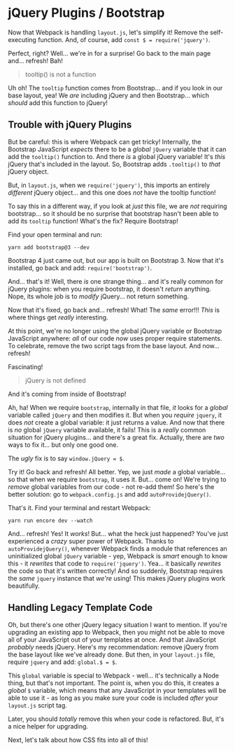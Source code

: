 # jQuery Plugins / Bootstrap

Now that Webpack is handling `layout.js`, let's simplify it! Remove the self-executing
function. And, of course, add `const $ = require('jquery')`.

Perfect, right? Well... we're in for a surprise! Go back to the main page and...
refresh! Bah!

> tooltip() is not a function

Uh oh! The `tooltip` function comes from Bootstrap... and if you look in our base
layout, yea! We *are* including jQuery and then Bootstrap... which *should* add
this function to jQuery!

## Trouble with jQuery Plugins

But be careful: this is where Webpack can get tricky! Internally, the Bootstrap
JavaScript *expects* there to be a *global* `jQuery` variable that it can add the
`tooltip()` function to. And there *is* a global jQuery variable! It's *this* jQuery
that's included in the layout. So, Bootstrap adds `.tooltip()` to *that* jQuery object.

But, in `layout.js`, when we `require('jquery')`, this imports an entirely *different*
jQuery object... and this one does *not* have the tooltip function!

To say this in a different way, if you look at *just* this file, we are *not* requiring
bootstrap... so it should be no surprise that bootstrap hasn't been able to add
its `tooltip` function! What's the fix? Require Bootstrap!

Find your open terminal and run:

```terminal
yarn add bootstrap@3 --dev
```

Bootstrap 4 just came out, but our app is built on Bootstrap 3. Now that it's
installed, go back and add: `require('bootstrap')`.

And... that's it! Well, there *is* one strange thing... and it's really common
for jQuery plugins: when you require bootstrap, it doesn't *return* anything. Nope,
its whole job is to *modify* jQuery... not return something.

Now that it's fixed, go back and... refresh! What! The *same* error!!! *This*
is where things get *really* interesting.

At this point, we're no longer using the global jQuery variable or Bootstrap
JavaScript anywhere: *all* of our code *now* uses proper require statements. To
celebrate, remove the two script tags from the base layout. And now... refresh!

Fascinating! 

> jQuery is not defined

And it's coming from inside of Bootstrap!

Ah, ha! When we require `bootstrap`, internally in that file, *it* looks for a
*global* variable called `jQuery` and then modifies it. But when you *require*
`jquery`, it does *not* create a global variable: it just returns a value. And
now that there is *no* global `jQuery` variable available, it fails! This is a
*really* common situation for jQuery plugins... and there's a great fix. Actually,
there are *two* ways to fix it... but only one good one.

The *ugly* fix is to say `window.jQuery = $`.

Try it! Go back and refresh! All better. Yep, we just *made* a global variable...
so that when we require `bootstrap`, it uses it. But... come on! We're trying to
*remove* global variables from our code - not re-add them! So here's the better
solution: go to `webpack.config.js` and add `autoProvidejQuery()`.

That's it. Find your terminal and restart Webpack:

```terminal-silent
yarn run encore dev --watch
```

And... refresh! Yes! It *works*! But... what the heck just happened? You've just
experienced a *crazy* super power of Webpack. Thanks to `autoProvidejQuery()`,
whenever Webpack finds a module that references an uninitialized global `jQuery`
variable - yep, Webpack is *smart* enough to know this - it *rewrites* that code
to `require('jquery')`. Yea... it basically *rewrites* the code so that it's written
correctly! And so suddenly, Bootstrap requires the *same* `jquery` instance that
*we're* using! This makes jQuery plugins work beautifully.

## Handling Legacy Template Code

Oh, but there's one other jQuery legacy situation I want to mention. If you're upgrading
an existing app to Webpack, then you might not be able to move all of your JavaScript
out of your templates at once. And that JavaScript *probably* needs jQuery. Here's
my recommendation: remove jQuery from the base layout like we've already done. But
then, in your `layout.js` file, require `jquery` and add: `global.$ = $`.
 
This `global` variable is special to Webpack - well... it's technically a Node
thing, but that's not important. The point is, when you do this, it creates a
*global* `$` variable, which means that any JavaScript in your templates will be
able to use it - as long as you make sure your code is included *after* your
`layout.js` script tag.

Later, you should *totally* remove this when your code is refactored. But, it's
a nice helper for upgrading.

Next, let's talk about how CSS fits into all of this!
